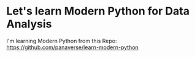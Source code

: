 # Let's learn Modern Python for Data Analysis

I'm learning Modern Python from this Repo: https://github.com/panaverse/learn-modern-python